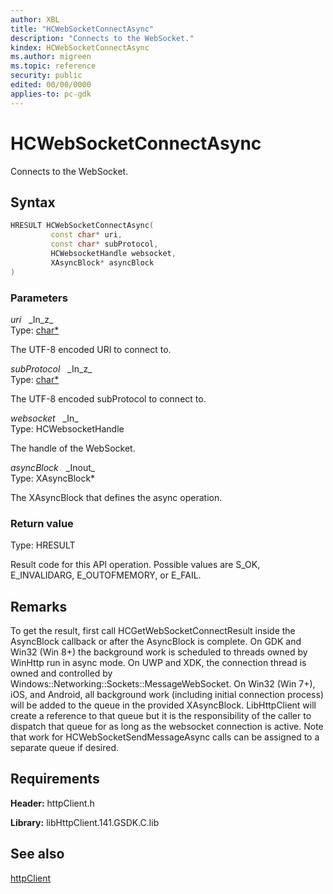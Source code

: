 ```yaml
---
author: XBL
title: "HCWebSocketConnectAsync"
description: "Connects to the WebSocket."
kindex: HCWebSocketConnectAsync
ms.author: migreen
ms.topic: reference
security: public
edited: 00/00/0000
applies-to: pc-gdk
---
```


# HCWebSocketConnectAsync  

Connects to the WebSocket.  

## Syntax  
  
```cpp
HRESULT HCWebSocketConnectAsync(  
         const char* uri,  
         const char* subProtocol,  
         HCWebsocketHandle websocket,  
         XAsyncBlock* asyncBlock  
)  
```  
  
### Parameters  
  
*uri* &nbsp;&nbsp;\_In\_z\_  
Type: [char*](../../trace/structs/char.md)  
  
The UTF-8 encoded URI to connect to.  
  
*subProtocol* &nbsp;&nbsp;\_In\_z\_  
Type: [char*](../../trace/structs/char.md)  
  
The UTF-8 encoded subProtocol to connect to.  
  
*websocket* &nbsp;&nbsp;\_In\_  
Type: HCWebsocketHandle  
  
The handle of the WebSocket.  
  
*asyncBlock* &nbsp;&nbsp;\_Inout\_  
Type: XAsyncBlock*  
  
The XAsyncBlock that defines the async operation.  
  
  
### Return value  
Type: HRESULT
  
Result code for this API operation. Possible values are S_OK, E_INVALIDARG, E_OUTOFMEMORY, or E_FAIL.
  
## Remarks  
  
To get the result, first call HCGetWebSocketConnectResult inside the AsyncBlock callback or after the AsyncBlock is complete. On GDK and Win32 (Win 8+) the background work is scheduled to threads owned by WinHttp run in async mode. On UWP and XDK, the connection thread is owned and controlled by Windows::Networking::Sockets::MessageWebSocket. On Win32 (Win 7+), iOS, and Android, all background work (including initial connection process) will be added to the queue in the provided XAsyncBlock. LibHttpClient will create a reference to that queue but it is the responsibility of the caller to dispatch that queue for as long as the websocket connection is active. Note that work for HCWebSocketSendMessageAsync calls can be assigned to a separate queue if desired.
  
## Requirements  
  
**Header:** httpClient.h
  
**Library:** libHttpClient.141.GSDK.C.lib
  
## See also  
[httpClient](../httpclient_members.md)  
  
  
